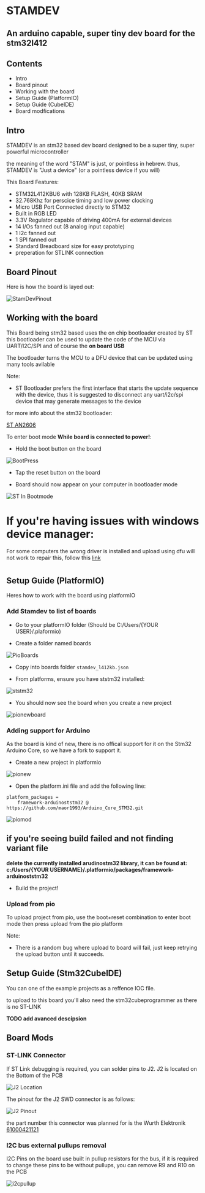 # STAMDEV 
## An arduino capable, super tiny dev board for the stm32l412 


## Contents 
* Intro
* Board pinout
* Working with the board
* Setup Guide (PlatformIO)
* Setup Guide (CubeIDE)
* Board modfications






## Intro 
STAMDEV is an stm32 based dev board designed to be a super tiny, super powerful microcontroller

the meaning of the word "STAM" is just, or pointless in hebrew. thus, STAMDEV is "Just a device" (or a pointless device if you will)

This Board Features:
* STM32L412KBU6 with 128KB FLASH, 40KB SRAM
* 32.768Khz for perscice timing and low power clocking 
* Micro USB Port Connected directly to STM32
* Built in RGB LED  
* 3.3V Regulator capable of driving 400mA for external devices
* 14 I/Os fanned out (8 analog input capable)
* 1 I2c fanned out
* 1 SPI fanned out
* Standard Breadboard size for easy prototyping
* preperation for STLINK connection


## Board Pinout 
Here is how the board is layed out:

![StamDevPinout](./Img/StamDev.svg)



## Working with the board 
This Board being stm32 based uses the on chip bootloader created by ST
this bootloader can be used to update the code of the MCU via UART/I2C/SPI and of course the **on board USB**

The bootloader turns the MCU to a DFU device that can be updated using many tools avilable

Note:
* ST Bootloader prefers the first interface that starts the update sequence with the device, thus it is suggested to disconnect any uart/i2c/spi device that may generate messages to the device


for more info about the stm32 bootloader:

[ST AN2606](https://www.st.com/resource/en/application_note/cd00167594-stm32-microcontroller-system-memory-boot-mode-stmicroelectronics.pdf)


To enter boot mode **While board is connected to power!**:

* Hold the boot button on the board

![BootPress](./Img/BootPress.png)

* Tap the reset button on the board



* Board should now appear on your computer in bootloader mode

![ST In Bootmode](./Img/DeviceManager.png)


# **If you're having issues with windows device manager:**

For some computers the wrong driver is installed and upload using dfu will not work
to repair this, follow this [link](https://www.hanselman.com/blog/how-to-fix-dfuutil-stm-winusb-zadig-bootloaders-and-other-firmware-flashing-issues-on-windows)

#

## Setup Guide (PlatformIO)
Heres how to work with the board using platformIO

### Add Stamdev to list of boards 
* Go to your platformIO folder (Should be C:/Users/{YOUR USER}/.plaformio)

* Create a folder named boards

![PioBoards](./Img/pioboards.png)

* Copy into boards folder `stamdev_l412kb.json`

* From platforms, ensure you have ststm32 installed:

![ststm32](./Img/ststm32.png)


* You should now see the board when you create a new project



![pionewboard](./Img/pionewproj.png)


### Adding support for Arduino 
As the board is kind of new, there is no offical support for it on the Stm32 Arduino Core, so we have a fork to support it.


* Create a new project in platformio

![pionew](./Img/pioarduinonew.png)

* Open the platform.ini file and add the following line:

```
platform_packages = 
	framework-arduinoststm32 @ https://github.com/maor1993/Arduino_Core_STM32.git
```

![piomod](./Img/pioarduinoini.png)


## if you're seeing build failed and not finding variant file
**delete the currently installed arudinostm32 library, it can be found at: c:/Users/{YOUR USERNAME}/.platformio/packages/framework-arduinoststm32**

* Build the project!

### Upload from pio
To upload project from pio, use the boot+reset combination to enter boot mode then press upload from the pio platform

Note:
* There is a random bug where upload to board will fail, just keep retrying the upload button until it succeeds. 





## Setup Guide (Stm32CubeIDE)
You can one of the example projects as a reffence IOC file.

to upload to this board you'll also need the stm32cubeprogrammer as there is no ST-LINK


**TODO add avanced descipsion**






## Board Mods


### ST-LINK Connector 
If ST Link debugging is required, you can solder pins to J2. J2 is located on the Bottom of the PCB

![J2 Location](./Img/J2Loc.png)

The pinout for the J2 SWD connector is as follows:

![J2 Pinout](./Img/J2Pinout.png)

the part number this connector was planned for is the Wurth Elektronik [61000421121](https://www.we-online.com/catalog/datasheet/61000421121.pdf)




### I2C bus external pullups removal
I2C Pins on the board use built in pullup resistors for the bus, if it is required to change these pins to be without pullups, you can remove R9 and R10 on the PCB

![i2cpullup](./Img/I2cPullup.jpg)




